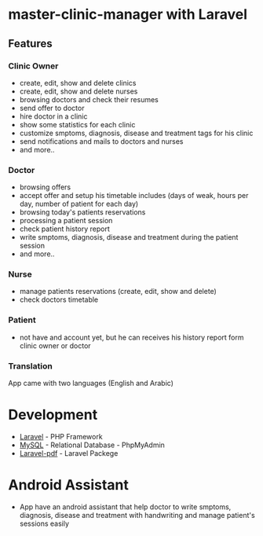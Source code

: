 # master-clinic-manager with Laravel

## Features
### Clinic Owner
* create, edit, show and delete clinics
* create, edit, show and delete nurses
* browsing doctors and check their resumes
* send offer to doctor
* hire doctor in a clinic
* show some statistics for each clinic
* customize  smptoms, diagnosis, disease and treatment tags for his clinic
* send notifications and mails to doctors and nurses
* and more..

### Doctor
* browsing offers
* accept offer and setup his timetable includes (days of weak, hours per day, number of patient for each day)
* browsing today's patients reservations
* processing a patient session
* check patient history report
* write smptoms, diagnosis, disease and treatment during the patient session
* and more..

### Nurse
* manage patients reservations (create, edit, show and delete)
* check doctors timetable

### Patient
* not have and account yet, but he can receives his history report form clinic owner or doctor

### Translation
App came with two languages (English and Arabic)

# Development
* [Laravel](https://laravel.com/docs/5.2) - PHP Framework
* [MySQL](https://www.mysql.com) - Relational Database - PhpMyAdmin
* [Laravel-pdf](https://github.com/vsmoraes/pdf-laravel5.git) - Laravel Packege

# Android Assistant
* App have an android assistant that help doctor to write smptoms, diagnosis, disease and treatment with handwriting and manage patient's sessions easily


